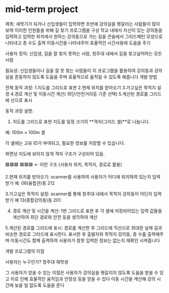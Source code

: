 # mid-term project

제목:
새학기가 되거나 신입생들이 입학하면 초반에 강의실을 헷갈리는 사람들이 많이 보여 이러한 인원들을 위해 길 찾기 프로그램을 구상
학교 내에서 자신이 있는 강의동을 입력하고 입력한 위치에서 원하는 강의동으로 가는 길을 콘솔에서  그리드패턴 모양으로 나타내고 층 수도 출력
이동시간을 나타내주어 효율적인 시간사용에 도움을 주기


사용자 정의:
신입생, 길을 잘 찾지 못하는 사람, 청주대 내에서 길을 찾고싶어하는 모든 사람

필요성:
신입생들이나 길을 잘 못 찾는 사람들이 이 프로그램을 활용하여 강의동과 강의실을 혼동하지 않도록 도움을 주며 효율적으로 움직일 수 있도록 해줍니다
개발 방법

전체 동작 과정:
1.지도를 그리드로 표현
2.현재 위치를 받아오기
3.가고싶은 목적지 설정
4.경로 계산 및 이동시간 계산( 최단/안전거리등 기준 선택)
5.계산된 경로를 그리드에 선으로 표시

동작 과정 설명:
1. 지도를 그리드로 표현
지도를 일정 크기의 **격자(그리드 셀)**로 나눕니다.

예: 100m × 100m 셀

각 셀에는 고유 ID가 부여되고, 필요한 정보를 저장할 수 있습니다.

화면상 지도에 보이지 않게 격자 구조가 구성되어 있음.

🟩🟩🟩
🟦🟥🟦 ← 이런 구조 (사용자 위치, 목적지, 경로로 활용)

2.현재 위치를 받아오기:
scanner를 사용하여 사용자가 어디에 위치하여 있는지 입력받기
예: 06(융합관)동 212

3.가고싶은 목적지 설정:
scanner를 통해 청주대 내에서 목적지 강의동이 어딘지 입력받기
예 13(종합강의동)동 201

4. 경로 계산 및 시간을 계산:
1번 그리드로 표현 후 각 셀에 저장되어있는 입력 값들을 계산하여 최단 경로와 안전 등을 생각하여 계산

5.계산된 경로를 그리드에 표시:
경로를 계산한 후 그리드에 직선으로 최대한 실제 길과 비슷한 경로로 그리드에 표시한다.
표시한 후 출발지와 목적지 강의동, 층 수를 출력해주며 이동시간도 함께 출력하여 사용자가 잘못 입력한 정보는 없는지 재확인 시켜줍니다

개발 프로그램의 이점

사용자는 누구인가?
청주대 재학생

그 사용자가 얻을 수 있는 이점은
사용자가 강의실을 헷갈리지 않도록 도움을 받을 수 있고 이로 인해 효율적인 움직임과 안정성 등을 얻을 수 있다
이동 시간을 계산해 강의 시간에 늦을 일 없도록 도움을 준다

